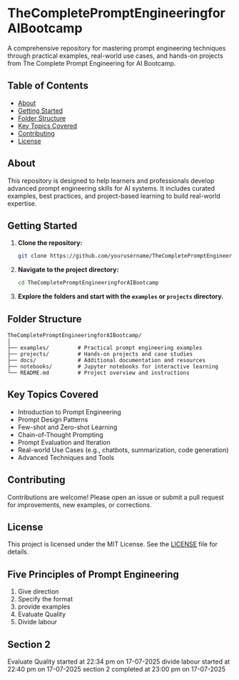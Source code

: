 # TheCompletePromptEngineeringforAIBootcamp
A comprehensive repository for mastering prompt engineering techniques through practical examples, real-world use cases, and hands-on projects from The Complete Prompt Engineering for AI Bootcamp.

## Table of Contents
- [About](#about)
- [Getting Started](#getting-started)
- [Folder Structure](#folder-structure)
- [Key Topics Covered](#key-topics-covered)
- [Contributing](#contributing)
- [License](#license)

## About
This repository is designed to help learners and professionals develop advanced prompt engineering skills for AI systems. It includes curated examples, best practices, and project-based learning to build real-world expertise.

## Getting Started
1. **Clone the repository:**
   ```sh
   git clone https://github.com/yourusername/TheCompletePromptEngineeringforAIBootcamp.git
   ```
2. **Navigate to the project directory:**
   ```sh
   cd TheCompletePromptEngineeringforAIBootcamp
   ```
3. **Explore the folders and start with the `examples` or `projects` directory.**

## Folder Structure
```
TheCompletePromptEngineeringforAIBootcamp/
│
├── examples/         # Practical prompt engineering examples
├── projects/         # Hands-on projects and case studies
├── docs/             # Additional documentation and resources
├── notebooks/        # Jupyter notebooks for interactive learning
└── README.md         # Project overview and instructions
```

## Key Topics Covered
- Introduction to Prompt Engineering
- Prompt Design Patterns
- Few-shot and Zero-shot Learning
- Chain-of-Thought Prompting
- Prompt Evaluation and Iteration
- Real-world Use Cases (e.g., chatbots, summarization, code generation)
- Advanced Techniques and Tools

## Contributing
Contributions are welcome! Please open an issue or submit a pull request for improvements, new examples, or corrections.

## License
This project is licensed under the MIT License. See the [LICENSE](LICENSE) file for details.


## Five Principles of Prompt Engineering
1. Give direction
2. Specify the format
3. provide examples
4. Evaluate Quality
5. Divide labour

## Section 2 
Evaluate Quality started at 22:34 pm on 17-07-2025
divide labour started at 22:40 pm on 17-07-2025
section 2 completed at 23:00 pm on 17-07-2025